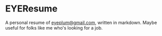 EYEResume
=========

A personal resume of eyeplum@gmail.com, written in markdown. Maybe useful for folks like me who's looking for a job.